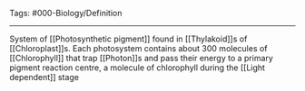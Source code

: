 Tags: #000-Biology/Definition 

---
System of [[Photosynthetic pigment]] found in [[Thylakoid]]s of [[Chloroplast]]s. Each photosystem contains about 300 molecules of [[Chlorophyll]] that trap [[Photon]]s and pass their energy to a primary pigment reaction centre, a molecule of chlorophyll during the [[Light dependent]] stage